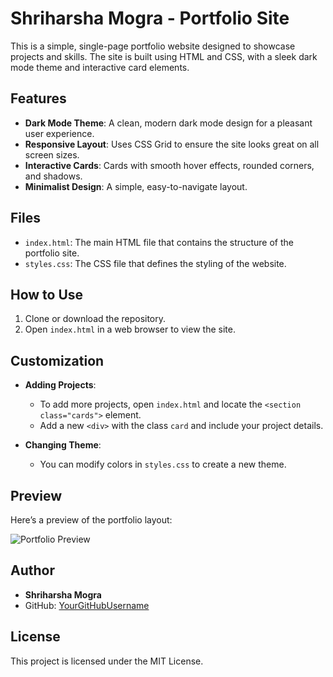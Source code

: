 # Shriharsha Mogra - Portfolio Site

This is a simple, single-page portfolio website designed to showcase projects and skills. The site is built using HTML and CSS, with a sleek dark mode theme and interactive card elements.

## Features

- **Dark Mode Theme**: A clean, modern dark mode design for a pleasant user experience.
- **Responsive Layout**: Uses CSS Grid to ensure the site looks great on all screen sizes.
- **Interactive Cards**: Cards with smooth hover effects, rounded corners, and shadows.
- **Minimalist Design**: A simple, easy-to-navigate layout.

## Files

- `index.html`: The main HTML file that contains the structure of the portfolio site.
- `styles.css`: The CSS file that defines the styling of the website.

## How to Use

1. Clone or download the repository.
2. Open `index.html` in a web browser to view the site.

## Customization

- **Adding Projects**:
  - To add more projects, open `index.html` and locate the `<section class="cards">` element.
  - Add a new `<div>` with the class `card` and include your project details.

- **Changing Theme**:
  - You can modify colors in `styles.css` to create a new theme.

## Preview

Here’s a preview of the portfolio layout:

![Portfolio Preview](preview.png)

## Author

- **Shriharsha Mogra**
- GitHub: [YourGitHubUsername](https://github.com/YourGitHubUsername)

## License

This project is licensed under the MIT License.
